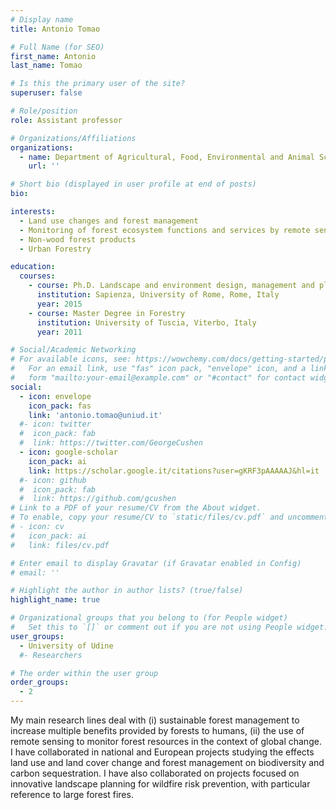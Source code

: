 ```yaml
---
# Display name
title: Antonio Tomao

# Full Name (for SEO)
first_name: Antonio
last_name: Tomao

# Is this the primary user of the site?
superuser: false

# Role/position
role: Assistant professor

# Organizations/Affiliations
organizations:
  - name: Department of Agricultural, Food, Environmental and Animal Sciences, University of Udine, Udine, Italy
    url: ''

# Short bio (displayed in user profile at end of posts)
bio:

interests:
  - Land use changes and forest management
  - Monitoring of forest ecosystem functions and services by remote sensing
  - Non-wood forest products
  - Urban Forestry

education:
  courses:
    - course: Ph.D. Landscape and environment design, management and planning
      institution: Sapienza, University of Rome, Rome, Italy
      year: 2015
    - course: Master Degree in Forestry
      institution: University of Tuscia, Viterbo, Italy
      year: 2011

# Social/Academic Networking
# For available icons, see: https://wowchemy.com/docs/getting-started/page-builder/#icons
#   For an email link, use "fas" icon pack, "envelope" icon, and a link in the
#   form "mailto:your-email@example.com" or "#contact" for contact widget.
social:
  - icon: envelope
    icon_pack: fas
    link: 'antonio.tomao@uniud.it'
  #- icon: twitter
  #  icon_pack: fab
  #  link: https://twitter.com/GeorgeCushen
  - icon: google-scholar
    icon_pack: ai
    link: https://scholar.google.it/citations?user=gKRF3pAAAAAJ&hl=it
  #- icon: github
  #  icon_pack: fab
  #  link: https://github.com/gcushen
# Link to a PDF of your resume/CV from the About widget.
# To enable, copy your resume/CV to `static/files/cv.pdf` and uncomment the lines below.
# - icon: cv
#   icon_pack: ai
#   link: files/cv.pdf

# Enter email to display Gravatar (if Gravatar enabled in Config)
# email: ''

# Highlight the author in author lists? (true/false)
highlight_name: true

# Organizational groups that you belong to (for People widget)
#   Set this to `[]` or comment out if you are not using People widget.
user_groups:
  - University of Udine
  #- Researchers

# The order within the user group
order_groups:
  - 2
---
```


My main research lines deal with (i) sustainable forest management to increase multiple benefits provided by forests to humans, (ii) the use of remote sensing to monitor forest resources in the context of global change.
I have collaborated in national and European projects studying the effects land use and land cover change and forest management on biodiversity and carbon sequestration. I have also collaborated on projects focused on innovative landscape planning for wildfire risk prevention, with particular reference to large forest fires.
